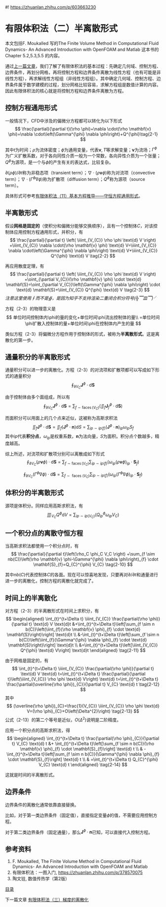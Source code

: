 #! https://zhuanlan.zhihu.com/p/603663230
# 有限体积法（二）半离散形式

本文包括F. Moukalled 写的The Finite Volume Method in Computational Fluid Dynamics- An Advanced Introduction with OpenFOAM and Matlab 这本书的Chapter 5.2,5.3,5.5 的内容。

通过[上一篇文章](https://zhuanlan.zhihu.com/p/603476900)，我们了解了有限体积法的基本过程：先确定几何域、控制方程、边界条件，再划分网格，再将控制方程和边界条件离散为线性方程（也有可能是非线性方程），再求解线性方程组（非线性方程组）。其中确定几何域、控制方程、边界条件属于数学建模的过程，划分网格比较容易，求解方程组是数值计算的内容。因此有限体积法的核心就是将控制方程和边界条件离散为方程。

## 控制方程通用形式

一般情况下，CFD中涉及的偏微分方程都可以转化为以下形式
$$
\frac{\partial}{\partial t}(\rho \phi)+\nabla \cdot(\rho \mathbf{v} \phi)=\nabla \cdot\left(\Gamma^{\phi} \nabla \phi\right)+Q^{\phi}\tag{2-1}
$$

其中$t$为时间；$\rho$为流体密度；$\phi$为通用变量，代表$\mathbf{v},T$等求解变量；$\mathbf{v}$为流场；$\Gamma^{\phi}$为广义扩散系数，对于各向同性介质一般为一个常数，各向异性介质为一个张量；$Q^{\phi}$为源项，是一个与$\phi$的产生有关的表达式，比较复杂。

$\partial (\rho \phi)/ \partial t$称为非稳态项（transient term）；$\nabla \cdot(\rho \mathbf{v} \phi)$称为对流项（convective term）；$\nabla \cdot\left(\Gamma^{\phi} \nabla \phi\right)$称为扩散项（diffusion term）；$Q^{\phi}$称为源项（source term）。

具体形式可参考[有限体积法（11）基本方程推导——守恒方程通用形式](https://zhuanlan.zhihu.com/p/366959804)。

## 半离散形式

假设**网格是固定的**（使积分和偏微分能够交换顺序），且有一个控制体$C$，对该控制体应用控制方程通用形式，并积分，有
$$
\frac{\partial}{\partial t} \left( \iiint_{V_{C}} \rho \phi \text{d} V \right) +\iiint_{V_{C}} \nabla \cdot(\rho \mathbf{v} \phi) \text{d} V=\iiint_{V_{C}} \nabla \cdot\left(\Gamma^{\phi} \nabla \phi\right) \text{d} V+\iiint_{V_{C}} Q^{\phi} \text{d} V \tag{2-2}
$$

再应用散度定理，有
$$
\frac{\partial}{\partial t} \left( \iiint_{V_{C}} \rho \phi \text{d} V \right) +\oint_{\partial V_{C}}(\rho \mathbf{v} \phi) \cdot \text{d} \mathbf{S}=\oint_{\partial V_{C}}\left(\Gamma^{\phi} \nabla \phi\right) \cdot \text{d} \mathbf{S}+\iiint_{V_{C}} Q^{\phi} \text{d} V \tag{2-3}
$$
*注意这里使用$\oint$而不是$\oiint$，是因为知乎不支持渲染二重闭合积分符号(╬▔皿▔)╯*

方程（2-3）的物理意义是
$$
单位时间控制体内\phi的量的变化+单位时间\phi流出控制体的量\\
=单位时间\phi扩散入控制体的量+单位时间\phi在控制体内产生的量
$$

类似方程（2-3）将偏微分方程作用于控制体的形式，被称为**半离散形式**。这是离散化的第一步。


## 通量积分的半离散形式

通量积分可以进一步的离散化。方程（2-3）的对流项和扩散项都可以写成如下形式的通量积分
$$
\oint_{\partial V_{C}} \mathbf{J}^{\phi} \cdot \text{d} \mathbf{S} \tag{2-4}
$$

由于控制体由多个面组成，所以有
$$
\oint_{\partial V_{C}} \mathbf{J}^{\phi} \cdot \text{d} \mathbf{S}=\sum_{f \sim \operatorname{faces}\left(V_{C}\right)}\left(\iint_{f} \mathbf{J}_{f}^{\phi} \cdot \text{d} \mathbf{S}\right) \tag{2-5}
$$

而面积分可以用面上的几个点来近似，这被称为高斯求积法
$$
\iint_{f} \mathbf{J}^{\phi} \cdot \text{d} \mathbf{S}=\iint_{f}\left(\mathbf{J}^{\phi} \cdot \mathbf{n}\right) \text{d} S=\sum_{ip \sim ip(f)}\left(\mathbf{J}^{\phi} \cdot \mathbf{n}\right)_{ip} \omega_{ip} S_{f} \tag{2-6}
$$
其中$ip$代表**积分点**，$\omega_{ip}$是权重系数，$\mathbf{n}$为法向量，$S$为面积。积分点个数越多，精度越高。

综上所述，对流项和扩散项分别可以离散成如下形式
$$
\oint_{\partial V_{C}}(\rho \mathbf{v} \phi) \cdot \text{d} \mathbf{S}=\sum_{f \sim \operatorname{faces}(V_C)} \sum_{ip \sim ip(f)}\left(\omega_{ip}(\rho \mathbf{v} \phi)_{ip} \cdot \mathbf{S}_{f}\right) \tag{2-7}
$$

$$
\oint_{\partial V_{C}}\left(\Gamma^{\phi} \nabla \phi\right) \cdot \text{d} \mathbf{S}=\sum_{f \sim \text { faces }(V_C)} \sum_{ip \sim ip(f)}\left(\omega_{ip}\left(\Gamma^{\phi} \nabla \phi\right)_{ip} \cdot \mathbf{S}_{f}\right) \tag{2-8}
$$

## 体积分的半离散形式

源项是体积分。同样应用高斯求积法，有
$$
\iiint_{V_C} Q^{\phi} \text{d} V=\sum_{ip \sim ip(V_C)}\left(Q_{ip}^{\phi} \omega_{ip} V_C\right) \tag{2-9}
$$


## 一个积分点的离散守恒方程

当高斯求积法都使用一个积分点时，有
$$
\frac{\partial}{\partial t}\left(\rho_C \phi_C V_C \right) +\sum_{f \sim nb(C)}\left(\rho \mathbf{v} \phi-\Gamma^{\phi} \nabla \phi\right)_{f} \cdot \mathbf{S}_{f}=Q_{C}^{\phi} V_{C} \tag{2-10}
$$

其中$nb(C)$代表控制体$C$的各面。现在可以惊喜地发现，只要再对$\partial / \partial t$和通量进行进一步的离散化，控制方程的离散化就完成了。

## 时间上的半离散化

对方程（2-3）的半离散形式在时间上求积分，有
$$
\begin{aligned}
\int_{t}^{t+\Delta t} \iiint_{V_{C}} \frac{\partial(\rho \phi)}{\partial t} \text{d} V \text{d}t &+\int_{t}^{t+\Delta t}\left[\sum_{f \sim n b(C)}\left(\iint_{f}(\rho \mathbf{v} \phi)_{f} \cdot \text{d} \mathbf{S}\right)\right] \text{d}t \\
&-\int_{t}^{t+\Delta t}\left[\sum_{f \sim n b(C)}\left(\iint_{f}(\Gamma^{\phi} \nabla \phi)_{f} \cdot \text{d} \mathbf{S}\right)\right] \text{d}t \\
&=\int_{t}^{t+\Delta t}\left[\iiint_{V_{C}} Q^{\phi} \text{d} V\right] \text{d}t
\end{aligned} \tag{2-11}
$$

由于网格是固定的，有
$$
\int_{t}^{t+\Delta t} \iiint_{V_{C}} \frac{\partial(\rho \phi)}{\partial t} \text{d} V \text{d} t=\int_{t}^{t+\Delta t} \frac{\partial}{\partial t}\left(\iiint_{V_{C}} \rho \phi \text{d} V\right) \text{d} t=\int_{t}^{t+\Delta t} \frac{\partial(\overline{\rho \phi})_{C}}{\partial t} V_{C} \text{d} t \tag{2-12}
$$
其中
$$
(\overline{\rho \phi})_{C}=\frac{1}{V_{C}} \iiint_{V_{C}} \rho \phi \text{d} V=(\rho \phi)_{C}+O\left(\Delta^{2}\right) \tag{2-13}
$$
公式（2-13）的第二个等号是近似，$O\left(\Delta^{2}\right)$说明是二阶精度。

应用一个积分点的高斯求积法，得
$$
\begin{aligned}
\int_{t}^{t+\Delta t} \frac{\partial(\rho \phi)_{C}}{\partial t} V_{C} \text{d} t &+  \int_{t}^{t+\Delta t}\left[\sum_{f \sim n b(C)}(\rho \mathbf{v} \phi)_{f} \cdot \mathbf{S}_{f}\right] \text{d} t \\
& -\int_{t}^{t+\Delta t}\left[\sum_{f \sim n b(C)}(\Gamma^{\phi} \nabla \phi)_{f} \cdot \mathbf{S}_{f}\right] \text{d} t \\
& =\int_{t}^{t+\Delta t} Q_{C}^{\phi} V_{C} \text{d} t
\end{aligned} \tag{2-14}
$$

这就是时间的半离散形式。

## 边界条件

边界条件的离散化通常依靠直接替换。

比如，对于第一类边界条件（固定值），直接指定变量$\phi$的值，不需要应用控制方程。

对于第二类边界条件（固定通量），那么$\mathbf{J}^{\phi} \cdot \mathbf{n}$已知，可以直接代入控制方程。

## 参考资料

1. F. Moukalled, The Finite Volume Method in Computational Fluid Dynamics- An Advanced Introduction with OpenFOAM and Matlab
2. 有限体积法：一图入门, https://zhuanlan.zhihu.com/p/378570075
3. 陶文铨, 数值传热学（第2版）


[目录](https://zhuanlan.zhihu.com/p/599909213)

下一篇文章 [有限体积法（三）梯度的离散化](https://zhuanlan.zhihu.com/p/604163616)
